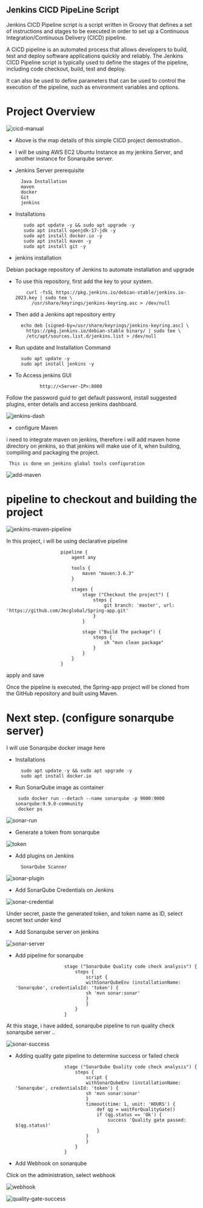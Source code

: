 ## Jenkins CICD PipeLine Script

Jenkins CICD Pipeline script is a script written in Groovy that defines a set of instructions and stages to be executed in order to set up a Continuous Integration/Continuous Delivery (CICD) pipeline. 

A CICD pipeline is an automated process that allows developers to build, test and deploy software applications quickly and reliably. The Jenkins CICD Pipeline script is typically used to define the stages of the pipeline, including code checkout, build, test and deploy. 

It can also be used to define parameters that can be used to control the execution of the pipeline, such as environment variables and options.

# Project Overview

![cicd-manual](https://user-images.githubusercontent.com/101070055/233812086-0308dad4-40d8-4944-9277-1525e1132b21.png)

- Above is the map details of this simple CICD project demostration..
- I will be using AWS EC2 Ubuntu Instance as my jenkins Server, and another instance for Sonarqube server.

- Jenkins Server prerequisite

        Java Installation
        maven
        docker
        Git
        jenkins
        
- Installations
 
         sudo apt update -y && sudo apt upgrade -y
         sudo apt install openjdk-17-jdk -y
         sudo apt install docker.io -y
         sudo apt install maven -y
         sudo apt install git -y
 
- jenkins installation

 Debian package repository of Jenkins to automate installation and upgrade
 
- To use this repository, first add the key to your system.

          curl -fsSL https://pkg.jenkins.io/debian-stable/jenkins.io-2023.key | sudo tee \
            /usr/share/keyrings/jenkins-keyring.asc > /dev/null

- Then add a Jenkins apt repository entry

        echo deb [signed-by=/usr/share/keyrings/jenkins-keyring.asc] \
          https://pkg.jenkins.io/debian-stable binary/ | sudo tee \
          /etc/apt/sources.list.d/jenkins.list > /dev/null

- Run update and Installation Command

        sudo apt update -y
        sudo apt install jenkins -y

- To Access jenkins GUI

               http://<Server-IP>:8080
              
 Follow the password guid to get default password, install suggested plugins, enter details and access jenkins dashboard.
 
 ![jenkins-dash](https://user-images.githubusercontent.com/101070055/233812661-f0c2bcf0-1f7d-451b-b987-7ade0e838c10.png)
 
 - configure Maven 

i need to integrate maven on jenkins, therefore i will add maven home directory on jenkins, so that jenkins will make use of it, when building, compiling and packaging the project.

     This is done on jenkins global tools configuration

![add-maven](https://user-images.githubusercontent.com/101070055/233813078-319fba91-4be2-400b-bb44-fc78a0ab8551.png)

# pipeline to checkout and building the project

![jenkins-maven-pipeline](https://user-images.githubusercontent.com/101070055/233813131-911701d4-9ce2-48d5-9722-9df9340fdf09.png)

In this project, i will be using declarative pipeline

                        pipeline {
                            agent any 

                            tools {
                                maven "maven:3.6.3"
                            }

                            stages {
                                stage ("Checkout the project") {
                                    steps {
                                        git branch: 'master', url: 'https://github.com/Jmcglobal/Spring-app.git'
                                    }
                                }

                                stage ("Build The package") {
                                    steps {
                                        sh "mvn clean package"
                                    }
                                }
                            }
                        }
                        
apply and save 

Once the pipeline is executed, the Spring-app project will be cloned from the GitHub repository and built using Maven.

# Next step. (configure sonarqube server)

I will use Sonarqube docker image here

- Installations

        sudo apt update -y && sudo apt upgrade -y
        sudo apt install docker.io
        
- Run SonarQube image as container

       sudo docker run --detach --name sonarqube -p 9000:9000 sonarqube:9.9.0-community
       docker ps
       
![sonar-run](https://user-images.githubusercontent.com/101070055/233815092-20883295-4a44-4c2b-aaaf-6fcddfb9cbce.png)
       
- Generate a token from sonarqube 

![token](https://user-images.githubusercontent.com/101070055/233815591-dd5fee79-bf2b-4d7e-88f2-30a7bb4cd5ce.png)
      
- Add plugins on Jenkins 

        SonarQube Scanner

![sonar-plugin](https://user-images.githubusercontent.com/101070055/233815688-7e936888-be0e-4b72-91c5-89f845a2e4bc.png)

- Add SonarQube Credentials on Jenkins

![sonar-credential](https://user-images.githubusercontent.com/101070055/233815797-727fb40b-2097-498d-81fc-15f2a5f20337.png)

Under secret, paste the generated token, and token name as ID, select secret text under kind

- Add Sonarqube server on jenkins

![sonar-server](https://user-images.githubusercontent.com/101070055/233816149-24556960-fd9b-44df-9582-91e2192fc565.png)

- Add pipeline for sonarqube

                        stage ("SonarQube Quality code check analysis") {
                            steps {
                                script {
                                withSonarQubeEnv (installationName: 'Sonarqube', credentialsId: 'token') {
                                sh 'mvn sonar:sonar'
                                }
                                }
                            }
                        }

At this stage, i have added, sonarqube pipeline to run quality check sonarqube server ..

![sonar-success](https://user-images.githubusercontent.com/101070055/233816852-df5959f4-f044-414e-8dd0-295fdae65068.png)

- Adding quality gate pipeline to determine success or failed check

                        stage ("SonarQube Quality code check analysis") {
                            steps {
                                script {
                                withSonarQubeEnv (installationName: 'Sonarqube', credentialsId: 'token') {
                                sh 'mvn sonar:sonar'
                                }
                                timeout(time: 1, unit: 'HOURS') {
                                    def qg = waitForQualityGate()
                                    if (qg.status == 'Ok') {
                                        success 'Quality gate passed: $(qg.status)'
                                    } 
                                }
                                }
                            }
                        }

- Add Webhook on sonarqube

Click on the administration, select webhook

![webhook](https://user-images.githubusercontent.com/101070055/233817596-aef06354-86cd-438e-8518-21519e23bb10.png)

![quality-gate-success](https://user-images.githubusercontent.com/101070055/233819369-35a68bf7-9d1f-4edf-8274-45a9992d29f4.png)
